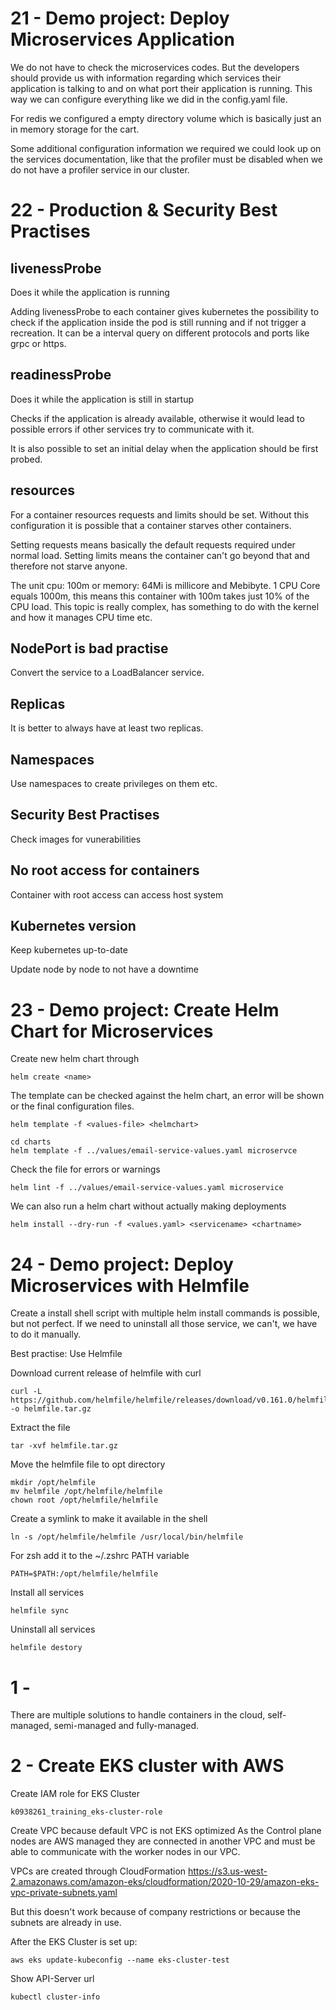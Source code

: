 # 21 - Demo project: Deploy Microservices Application

We do not have to check the microservices codes. But the developers should provide us with information regarding which services their application is talking to and on what port their application is running.
This way we can configure everything like we did in the config.yaml file.

For redis we configured a empty directory volume which is basically just an in memory storage for the cart.

Some additional configuration information we required we could look up on the services documentation, like that the profiler must be disabled when we do not have a profiler service in our cluster.

# 22 - Production & Security Best Practises

## livenessProbe

Does it while the application is running

Adding livenessProbe to each container gives kubernetes the possibility to check if the application inside the pod is still running and if not trigger a recreation.
It can be a interval query on different protocols and ports like grpc or https.

## readinessProbe

Does it while the application is still in startup

Checks if the application is already available, otherwise it would lead to possible errors if other services try to communicate with it.

It is also possible to set an initial delay when the application should be first probed.

## resources

For a container resources requests and limits should be set. 
Without this configuration it is possible that a container starves other containers.

Setting requests means basically the default requests required under normal load.
Setting limits means the container can't go beyond that and therefore not starve anyone.

The unit cpu: 100m or memory: 64Mi is millicore and Mebibyte.
1 CPU Core equals 1000m, this means this container with 100m takes just 10% of the CPU load. This topic is really complex, has something to do with the kernel and how it manages CPU time etc.

## NodePort is bad practise

Convert the service to a LoadBalancer service.

## Replicas

It is better to always have at least two replicas.

## Namespaces

Use namespaces to create privileges on them etc.

## Security Best Practises

Check images for vunerabilities

## No root access for containers

Container with root access can access host system

## Kubernetes version

Keep kubernetes up-to-date

Update node by node to not have a downtime

# 23 - Demo project: Create Helm Chart for Microservices

Create new helm chart through

    helm create <name>

The template can be checked against the helm chart, an error will be shown or the final configuration files.

    helm template -f <values-file> <helmchart>

    cd charts
    helm template -f ../values/email-service-values.yaml microservce

Check the file for errors or warnings

    helm lint -f ../values/email-service-values.yaml microservice

We can also run a helm chart without actually making deployments

    helm install --dry-run -f <values.yaml> <servicename> <chartname>

# 24 - Demo project: Deploy Microservices with Helmfile

Create a install shell script with multiple helm install commands is possible, but not perfect.
If we need to uninstall all those service, we can't, we have to do it manually.

Best practise: Use Helmfile

Download current release of helmfile with curl

    curl -L https://github.com/helmfile/helmfile/releases/download/v0.161.0/helmfile_0.161.0_linux_amd64.tar.gz -o helmfile.tar.gz

Extract the file

    tar -xvf helmfile.tar.gz

Move the helmfile file to opt directory

    mkdir /opt/helmfile
    mv helmfile /opt/helmfile/helmfile
    chown root /opt/helmfile/helmfile

Create a symlink to make it available in the shell

    ln -s /opt/helmfile/helmfile /usr/local/bin/helmfile

For zsh add it to the ~/.zshrc PATH variable

    PATH=$PATH:/opt/helmfile/helmfile

Install all services

    helmfile sync

Uninstall all services

    helmfile destory



# 1 - 

There are multiple solutions to handle containers in the cloud, self-managed, semi-managed and fully-managed.

# 2 - Create EKS cluster with AWS

Create IAM role for EKS Cluster

    k0938261_training_eks-cluster-role

Create VPC because default VPC is not EKS optimized
As the Control plane nodes are AWS managed they are connected in another VPC and must be able to communicate with the worker nodes in our VPC.

VPCs are created through CloudFormation
https://s3.us-west-2.amazonaws.com/amazon-eks/cloudformation/2020-10-29/amazon-eks-vpc-private-subnets.yaml

But this doesn't work because of company restrictions or because the subnets are already in use.

After the EKS Cluster is set up:

    aws eks update-kubeconfig --name eks-cluster-test

Show API-Server url

    kubectl cluster-info


